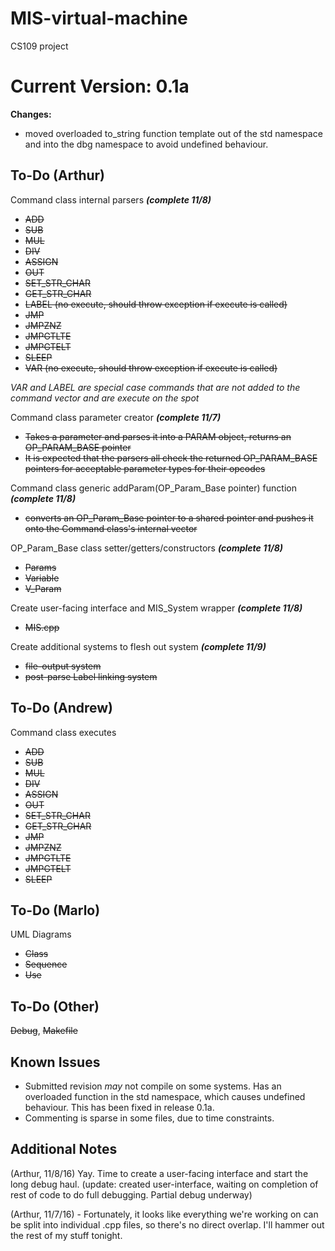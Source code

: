 # MIS-virtual-machine
CS109 project

# Current Version: 0.1a
**Changes:**
  - moved overloaded to_string function template out of the std namespace and into the dbg namespace to avoid undefined behaviour.


## To-Do (Arthur)
Command class internal parsers ***(complete 11/8)***
  - ~~ADD~~
  - ~~SUB~~
  - ~~MUL~~
  - ~~DIV~~
  - ~~ASSIGN~~
  - ~~OUT~~
  - ~~SET_STR_CHAR~~
  - ~~GET_STR_CHAR~~
  - ~~LABEL (no execute, should throw exception if execute is called)~~
  - ~~JMP~~
  - ~~JMPZNZ~~
  - ~~JMPGTLTE~~
  - ~~JMPGTELT~~
  - ~~SLEEP~~
  - ~~VAR (no execute, should throw exception if execute is called)~~
  
  *VAR and LABEL are special case commands that are not added to the command vector and are execute on the spot*
  
Command class parameter creator ***(complete 11/7)***
  - ~~Takes a parameter and parses it into a PARAM object, returns an OP_PARAM_BASE pointer~~
  - ~~It is expected that the parsers all check the returned OP_PARAM_BASE pointers for acceptable parameter types for their opcodes~~
  
Command class generic addParam(OP_Param_Base pointer) function ***(complete 11/8)***
  - ~~converts an OP_Param_Base pointer to a shared pointer and pushes it onto the Command class's internal vector~~
  
OP_Param_Base class setter/getters/constructors ***(complete 11/8)***
  - ~~Params~~
  - ~~Variable~~
  - ~~V_Param~~
  
Create user-facing interface and MIS_System wrapper ***(complete 11/8)***
  - ~~MIS.cpp~~

Create additional systems to flesh out system ***(complete 11/9)***
  - ~~file-output system~~
  - ~~post-parse Label linking system~~

## To-Do (Andrew)
Command class executes
  - ~~ADD~~
  - ~~SUB~~
  - ~~MUL~~
  - ~~DIV~~
  - ~~ASSIGN~~
  - ~~OUT~~
  - ~~SET_STR_CHAR~~
  - ~~GET_STR_CHAR~~
  - ~~JMP~~
  - ~~JMPZNZ~~
  - ~~JMPGTLTE~~
  - ~~JMPGTELT~~
  - ~~SLEEP~~
  
  
## To-Do (Marlo)
UML Diagrams
   - ~~Class~~
   - ~~Sequence~~
   - ~~Use~~
   
   
## To-Do (Other)
~~Debug~~, ~~Makefile~~

## Known Issues
  - Submitted revision *may* not compile on some systems. Has an overloaded function in the std namespace, which causes undefined behaviour. This has been fixed in release 0.1a.  
  - Commenting is sparse in some files, due to time constraints.


## Additional Notes

(Arthur, 11/8/16) Yay. Time to create a user-facing interface and start the long debug haul. (update: created user-interface, waiting on completion of rest of code to do full debugging. Partial debug underway)

(Arthur, 11/7/16) - Fortunately, it looks like everything we're working on can be split into individual .cpp files, so there's no direct overlap. I'll hammer out the rest of my stuff tonight.
